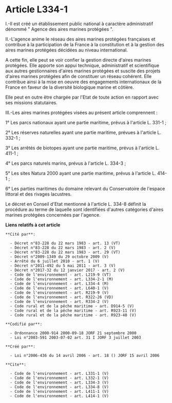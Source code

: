 # Article L334-1

I.-Il est créé un établissement public national à caractère administratif dénommé " Agence des aires marines protégées ". 

II.-L'agence anime le réseau des aires marines protégées françaises et contribue à la participation de la France à la
constitution et à la gestion des aires marines protégées décidées au niveau international. 

A cette fin, elle peut se voir confier la gestion directe d'aires marines protégées. Elle apporte son appui technique,
administratif et scientifique aux autres gestionnaires d'aires marines protégées et suscite des projets d'aires marines
protégées afin de constituer un réseau cohérent. Elle contribue ainsi à la mise en oeuvre des engagements internationaux de
la France en faveur de la diversité biologique marine et côtière. 

Elle peut en outre être chargée par l'Etat de toute action en rapport avec ses missions statutaires. 

III.-Les aires marines protégées visées au présent article comprennent : 

1° Les parcs nationaux ayant une partie maritime, prévus à l'article L. 331-1 ; 

2° Les réserves naturelles ayant une partie maritime, prévues à l'article L. 332-1 ; 

3° Les arrêtés de biotopes ayant une partie maritime, prévus à l'article L. 411-1 ; 

4° Les parcs naturels marins, prévus à l'article L. 334-3 ; 

5° Les sites Natura 2000 ayant une partie maritime, prévus à l'article L. 414-1 ; 

6° Les parties maritimes du domaine relevant du Conservatoire de l'espace littoral et des rivages lacustres. 

Le décret en Conseil d'Etat mentionné à l'article L. 334-8 définit la procédure au terme de laquelle sont identifiées
d'autres catégories d'aires marines protégées concernées par l'agence.

**Liens relatifs à cet article**

	**Cité par**:

	  - Décret n°83-228 du 22 mars 1983 - art. 13 (VT)
	  - Décret n°83-228 du 22 mars 1983 - art. 2 (V)
	  - Décret n°83-228 du 22 mars 1983 - art. 29 (VT)
	  - Décret n°2009-1349 du 29 octobre 2009 (V)
	  - Arrêté du 6 juillet 2010 - art. 1 (V)
	  - Décret n°2011-492 du 5 mai 2011 - art. 3 (V)
	  - Décret n°2017-32 du 12 janvier 2017 - art. 2 (V)
	  - Code de l'environnement - art. L219-9 (VT)
	  - Code de l'environnement - art. L334-2-1 (M)
	  - Code de l'environnement - art. L334-4 (M)
	  - Code de l'environnement - art. L640-1 (V)
	  - Code de l'environnement - art. R219-9 (V)
	  - Code de l'environnement - art. R322-26 (VD)
	  - Code de l'environnement - art. R334-2 (V)
	  - Code rural et de la pêche maritime - art. D914-5 (V)
	  - Code rural et de la pêche maritime - art. R923-11 (V)
	  - Code rural et de la pêche maritime - art. R923-40 (V)

	**Codifié par**:

	  - Ordonnance 2000-914 2000-09-18 JORF 21 septembre 2000
	  - Loi n°2003-591 2003-07-02 art. 31 I JORF 3 juillet 2003

	**Créé par**:

	  - Loi n°2006-436 du 14 avril 2006 - art. 18 () JORF 15 avril 2006

	**Cite**:

	  - Code de l'environnement - art. L331-1 (V)
	  - Code de l'environnement - art. L332-1 (V)
	  - Code de l'environnement - art. L334-3 (V)
	  - Code de l'environnement - art. L334-8 (V)
	  - Code de l'environnement - art. L411-1 (V)
	  - Code de l'environnement - art. L414-1 (V)
